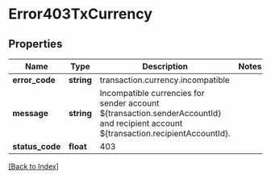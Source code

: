 # Error403TxCurrency

## Properties

Name | Type | Description | Notes
------------ | ------------- | ------------- | -------------
**error_code** | **string** | transaction.currency.incompatible |
**message** | **string** | Incompatible currencies for sender account ${transaction.senderAccountId} and recipient account ${transaction.recipientAccountId}. |
**status_code** | **float** | 403 |

[[Back to Index]](../index.md)
